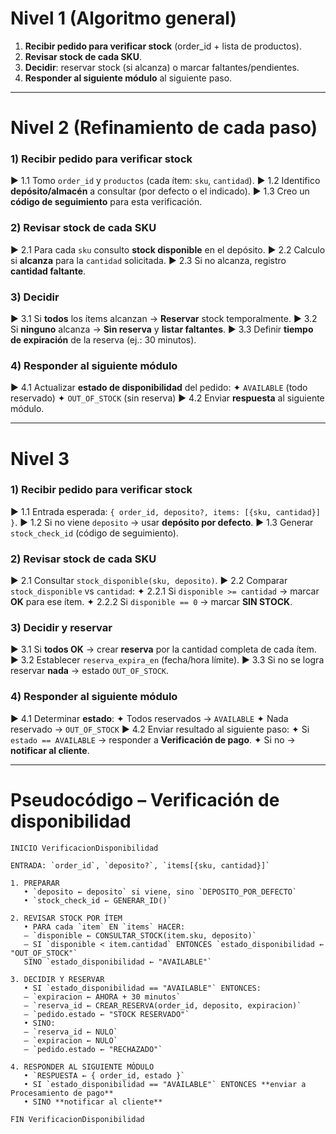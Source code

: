# Nivel 1 (Algoritmo general)

1. **Recibir pedido para verificar stock** (order_id + lista de productos).
2. **Revisar stock de cada SKU**.
3. **Decidir**: reservar stock (si alcanza) o marcar faltantes/pendientes.
4. **Responder al siguiente módulo** al siguiente paso.

---

# Nivel 2 (Refinamiento de cada paso)

### 1) Recibir pedido para verificar stock

► 1.1 Tomo `order_id` y `productos` (cada ítem: `sku`, `cantidad`).
► 1.2 Identifico **depósito/almacén** a consultar (por defecto o el indicado).
► 1.3 Creo un **código de seguimiento** para esta verificación.

### 2) Revisar stock de cada SKU

► 2.1 Para cada `sku` consulto **stock disponible** en el depósito.
► 2.2 Calculo si **alcanza** para la `cantidad` solicitada.
► 2.3 Si no alcanza, registro **cantidad faltante**.

### 3) Decidir

► 3.1 Si **todos** los ítems alcanzan → **Reservar** stock temporalmente.
► 3.2 Si **ninguno** alcanza → **Sin reserva** y **listar faltantes**.
► 3.3 Definir **tiempo de expiración** de la reserva (ej.: 30 minutos).

### 4) Responder al siguiente módulo

► 4.1 Actualizar **estado de disponibilidad** del pedido:
✦ `AVAILABLE` (todo reservado)
✦ `OUT_OF_STOCK` (sin reserva)
► 4.2 Enviar **respuesta** al siguiente módulo.

---

# Nivel 3

### 1) Recibir pedido para verificar stock

► 1.1 Entrada esperada: `{ order_id, deposito?, items: [{sku, cantidad}] }`.
► 1.2 Si no viene `deposito` → usar **depósito por defecto**.
► 1.3 Generar `stock_check_id` (código de seguimiento).

### 2) Revisar stock de cada SKU

► 2.1 Consultar `stock_disponible(sku, deposito)`.
► 2.2 Comparar `stock_disponible` vs `cantidad`:
✦ 2.2.1 Si `disponible >= cantidad` → marcar **OK** para ese ítem.
✦ 2.2.2 Si `disponible == 0` → marcar **SIN STOCK**.

### 3) Decidir y reservar

► 3.1 Si **todos OK** → crear **reserva** por la cantidad completa de cada ítem.
► 3.2 Establecer `reserva_expira_en` (fecha/hora límite).
► 3.3 Si no se logra reservar **nada** → estado `OUT_OF_STOCK`.

### 4) Responder al siguiente módulo

► 4.1 Determinar **estado**:
✦ Todos reservados → `AVAILABLE`
✦ Nada reservado → `OUT_OF_STOCK`
► 4.2 Enviar resultado al siguiente paso:
✦ Si `estado == AVAILABLE` → responder a **Verificación de pago**.
✦ Si no → **notificar al cliente**.

---

# Pseudocódigo – Verificación de disponibilidad
```pseudo
INICIO VerificacionDisponibilidad

ENTRADA: `order_id`, `deposito?`, `items[{sku, cantidad}]`

1. PREPARAR
   • `deposito ← deposito` si viene, sino `DEPOSITO_POR_DEFECTO`
   • `stock_check_id ← GENERAR_ID()`

2. REVISAR STOCK POR ÍTEM
   • PARA cada `item` EN `items` HACER:
   – `disponible ← CONSULTAR_STOCK(item.sku, deposito)`
   – SI `disponible < item.cantidad` ENTONCES `estado_disponibilidad ← "OUT_OF_STOCK"`
   SINO `estado_disponibilidad ← "AVAILABLE"`

3. DECIDIR Y RESERVAR
   • SI `estado_disponibilidad == "AVAILABLE"` ENTONCES:
   – `expiracion ← AHORA + 30 minutos`
   – `reserva_id ← CREAR_RESERVA(order_id, deposito, expiracion)`
   – `pedido.estado ← "STOCK RESERVADO"`
   • SINO:
   – `reserva_id ← NULO`
   – `expiracion ← NULO`
   – `pedido.estado ← "RECHAZADO"`

4. RESPONDER AL SIGUIENTE MÓDULO
   • `RESPUESTA ← { order_id, estado }`
   • SI `estado_disponibilidad == "AVAILABLE"` ENTONCES **enviar a Procesamiento de pago**
   • SINO **notificar al cliente**

FIN VerificacionDisponibilidad
```
